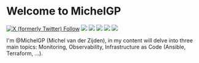 # Welcome to MichelGP
<a href="https://twitter.com/kj_ninja25"><img alt="X (formerly Twitter) Follow" src="https://img.shields.io/twitter/follow/kj_ninja25"></a>
<a href="https://www.linkedin.com/in/michelvdzijden/"><img src="https://img.shields.io/badge/-Linkedin-0077B5.svg?logo=linkedin&style=popout"></a>
<a href="https://learn.microsoft.com/en-us/azure/data-explorer/kusto/query/"><img src="https://img.shields.io/badge/Azure-KQL-00B2FF.svg?logo=microsoftazure&style=popout"></a>
<a href="https://learn.microsoft.com/en-us/azure/data-explorer/kusto/query/"><img src="https://img.shields.io/badge/Azure%20Data%20Explorer-%230078D4.svg?&style=popout&logo=azure%20data%20explorer&logoColor=white"/></a>
<img src="https://img.shields.io/badge/PowerShell-%235391FE.svg?&style=popout&logo=powershell&logoColor=white" /> <img src="https://img.shields.io/badge/-Python-FFFFFF.svg?logo=python&style=popout"> <br>

I'm @MichelGP (Michel van der Zijden), in my content will delve into three main topics: Monitoring, Observability, Infrastructure as Code (Ansible, Terraform, ...).
